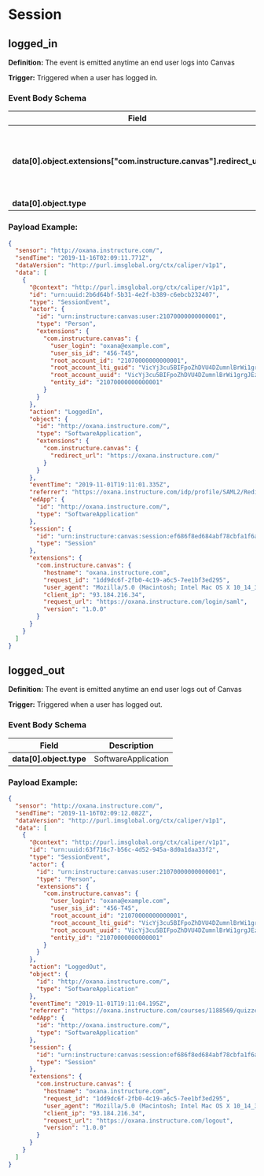 Session
==============

<h2 id="logged_in">logged_in</h2>

**Definition:** The event is emitted anytime an end user logs into Canvas

**Trigger:** Triggered when a user has logged in.


### Event Body Schema

| Field | Description |
|-|-|
| **data[0].object.extensions["com.instructure.canvas"].redirect_url** | The URL the user was redirected to after logging in. Is set when the user logs in after clicking a deep link into Canvas |
| **data[0].object.type** | SoftwareApplication |





### Payload Example:

```json
{
  "sensor": "http://oxana.instructure.com/",
  "sendTime": "2019-11-16T02:09:11.771Z",
  "dataVersion": "http://purl.imsglobal.org/ctx/caliper/v1p1",
  "data": [
    {
      "@context": "http://purl.imsglobal.org/ctx/caliper/v1p1",
      "id": "urn:uuid:2b6d64bf-5b31-4e2f-b389-c6ebcb232407",
      "type": "SessionEvent",
      "actor": {
        "id": "urn:instructure:canvas:user:21070000000000001",
        "type": "Person",
        "extensions": {
          "com.instructure.canvas": {
            "user_login": "oxana@example.com",
            "user_sis_id": "456-T45",
            "root_account_id": "21070000000000001",
            "root_account_lti_guid": "VicYj3cu5BIFpoZhDVU4DZumnlBrWi1grgJEzADs.oxana.instructure.com",
            "root_account_uuid": "VicYj3cu5BIFpoZhDVU4DZumnlBrWi1grgJEzADs",
            "entity_id": "21070000000000001"
          }
        }
      },
      "action": "LoggedIn",
      "object": {
        "id": "http://oxana.instructure.com/",
        "type": "SoftwareApplication",
        "extensions": {
          "com.instructure.canvas": {
            "redirect_url": "https://oxana.instructure.com/"
          }
        }
      },
      "eventTime": "2019-11-01T19:11:01.335Z",
      "referrer": "https://oxana.instructure.com/idp/profile/SAML2/Redirect/SSO?execution=e1s2",
      "edApp": {
        "id": "http://oxana.instructure.com/",
        "type": "SoftwareApplication"
      },
      "session": {
        "id": "urn:instructure:canvas:session:ef686f8ed684abf78cbfa1f6a58112b5",
        "type": "Session"
      },
      "extensions": {
        "com.instructure.canvas": {
          "hostname": "oxana.instructure.com",
          "request_id": "1dd9dc6f-2fb0-4c19-a6c5-7ee1bf3ed295",
          "user_agent": "Mozilla/5.0 (Macintosh; Intel Mac OS X 10_14_3) AppleWebKit/537.36 (KHTML, like Gecko) Chrome/73.0.3683.103 Safari/537.36",
          "client_ip": "93.184.216.34",
          "request_url": "https://oxana.instructure.com/login/saml",
          "version": "1.0.0"
        }
      }
    }
  ]
}
```




<h2 id="logged_out">logged_out</h2>

**Definition:** The event is emitted anytime an end user logs out of Canvas

**Trigger:** Triggered when a user has logged out.


### Event Body Schema

| Field | Description |
|-|-|
| **data[0].object.type** | SoftwareApplication |





### Payload Example:

```json
{
  "sensor": "http://oxana.instructure.com/",
  "sendTime": "2019-11-16T02:09:12.082Z",
  "dataVersion": "http://purl.imsglobal.org/ctx/caliper/v1p1",
  "data": [
    {
      "@context": "http://purl.imsglobal.org/ctx/caliper/v1p1",
      "id": "urn:uuid:63f716c7-b56c-4d52-945a-8d0a1daa33f2",
      "type": "SessionEvent",
      "actor": {
        "id": "urn:instructure:canvas:user:21070000000000001",
        "type": "Person",
        "extensions": {
          "com.instructure.canvas": {
            "user_login": "oxana@example.com",
            "user_sis_id": "456-T45",
            "root_account_id": "21070000000000001",
            "root_account_lti_guid": "VicYj3cu5BIFpoZhDVU4DZumnlBrWi1grgJEzADs.oxana.instructure.com",
            "root_account_uuid": "VicYj3cu5BIFpoZhDVU4DZumnlBrWi1grgJEzADs",
            "entity_id": "21070000000000001"
          }
        }
      },
      "action": "LoggedOut",
      "object": {
        "id": "http://oxana.instructure.com/",
        "type": "SoftwareApplication"
      },
      "eventTime": "2019-11-01T19:11:04.195Z",
      "referrer": "https://oxana.instructure.com/courses/1188569/quizzes/4266352?module_item_id=23650329",
      "edApp": {
        "id": "http://oxana.instructure.com/",
        "type": "SoftwareApplication"
      },
      "session": {
        "id": "urn:instructure:canvas:session:ef686f8ed684abf78cbfa1f6a58112b5",
        "type": "Session"
      },
      "extensions": {
        "com.instructure.canvas": {
          "hostname": "oxana.instructure.com",
          "request_id": "1dd9dc6f-2fb0-4c19-a6c5-7ee1bf3ed295",
          "user_agent": "Mozilla/5.0 (Macintosh; Intel Mac OS X 10_14_3) AppleWebKit/537.36 (KHTML, like Gecko) Chrome/73.0.3683.103 Safari/537.36",
          "client_ip": "93.184.216.34",
          "request_url": "https://oxana.instructure.com/logout",
          "version": "1.0.0"
        }
      }
    }
  ]
}
```




